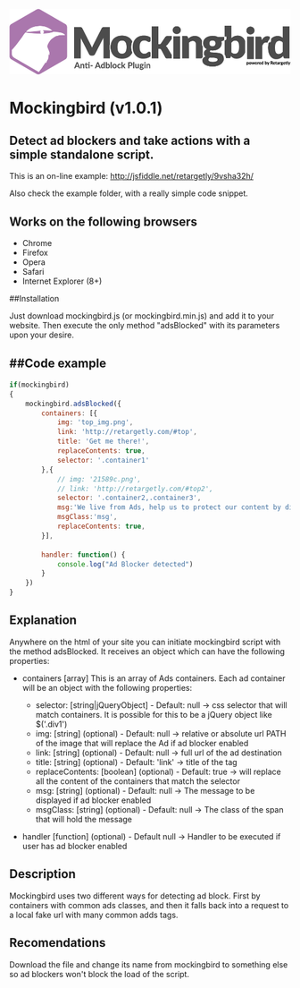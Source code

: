 ![mockingbird](mockingbird-logo.png?raw=true "Mockingbird")
# Mockingbird (v1.0.1)
Detect ad blockers and take actions with a simple standalone script.
----------------------
This is an on-line example: http://jsfiddle.net/retargetly/9vsha32h/

Also check the example folder, with a really simple code snippet.

Works on the following browsers
----------------------
- Chrome
- Firefox
- Opera
- Safari
- Internet Explorer (8+)

##Installation

Just download mockingbird.js (or mockingbird.min.js) and add it to your website. Then execute the only method "adsBlocked" with its parameters upon your desire.

##Code example
---------------------
```javascript
if(mockingbird)
{
	mockingbird.adsBlocked({
		containers: [{
			img: 'top_img.png',
			link: 'http://retargetly.com/#top',
			title: 'Get me there!',
			replaceContents: true,
			selector: '.container1'
		},{
			// img: '21589c.png',
			// link: 'http://retargetly.com/#top2',
			selector: '.container2,.container3',
			msg:'We live from Ads, help us to protect our content by disabling the ad blocker for our site.',
			msgClass:'msg',
			replaceContents: true,
		}],
		
		handler: function() {
			console.log("Ad Blocker detected")
		}
	})
}
```

## Explanation

Anywhere on the html of your site you can initiate mockingbird script with the method adsBlocked. It receives an object which can have the following properties:

* containers [array]
This is an array of Ads containers. Each ad container will be an object with the following properties:
    * selector: [string|jQueryObject] - Default: null -> css selector that will match containers. It is possible for this to be a jQuery object like $('.div1')
    * img: [string] (optional) - Default: null -> relative or absolute url PATH of the image that will replace the Ad if ad blocker enabled
    * link: [string] (optional) - Default: null -> full url of the ad destination
    * title: [string] (optional) - Default: 'link' -> title of the <a> tag
    * replaceContents: [boolean] (optional) - Default: true -> will replace all the content of the containers that match the selector
    * msg: [string] (optional) - Default: null -> The message to be displayed if ad blocker enabled
    * msgClass: [string] (optional) - Default: null -> The class of the span that will hold the message

* handler [function] (optional) - Default null -> Handler to be executed if user has ad blocker enabled


## Description

Mockingbird uses two different ways for detecting ad block. First by containers with common ads classes, and then it falls back into a request to a local fake url with many common adds tags.

## Recomendations

Download the file and change its name from mockingbird to something else so ad blockers won't block the load of the script.